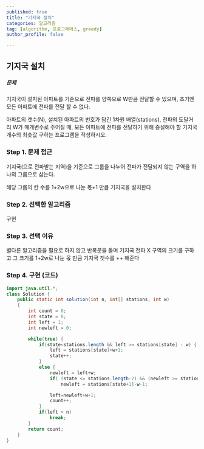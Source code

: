 ```yaml
---
published: true
title: "기지국 설치" 
categories: 알고리즘 
tag: [algorithm, 프로그래머스, greedy] 
author_profile: false 

---
```




## 기지국 설치

##### 문제 

기지국이 설치된 아파트를 기준으로 전파를 양쪽으로 W만큼 전달할 수 있으며, 초기엔 모든 아파트에 전파를 전달 할 수 없다. 

아파트의 갯수(N), 설치된 아파트의 번호가 담긴 1차원 배열(stations), 전파의 도달거리 W가 매개변수로 주어질 때, 모든 아파트에 전파를 전달하기 위해 증설해야 할 기지국 개수의 최솟값 구하는 프로그램을 작성하시오. 

  

### Step 1. 문제 접근 

기지국(으로 전파받는 지역)을 기준으로 그룹을 나누어 전파가 전달되지 않는 구역을 하나의 그룹으로 삼는다. 

해당 그룹의 칸 수를 1+2w으로 나눈 몫+1 만큼 기지국을 설치한다 



### Step 2. 선택한 알고리즘 

구현 



### Step 3. 선택 이유 

별다른 알고리즘을 필요로 하지 않고 반복문을 돌며 기지국 전파 X 구역의 크기를 구하고 그 크기를 1+2w로 나눈 몫 만큼 기지국 갯수를 ++ 해준다 



### Step 4. 구현 (코드)

```java
import java.util.*;
class Solution {
    public static int solution(int n, int[] stations, int w)
    {
        int count = 0;
        int state = 0;
        int left = 1;
        int newleft = 0;

        while(true) {
            if(state<stations.length && left >= stations[state] - w) {
                left = stations[state]+w+1;
                state++;
            }
            else {
                newleft = left+w;
                if( (state <= stations.length-2) && (newleft >= stations[state+1]-w))
                    newleft = stations[state+1]-w-1;

                left=newleft+w+1;
                count++;
            }
            if(left > n)
                break;
        }
        return count;
    }
}
```

